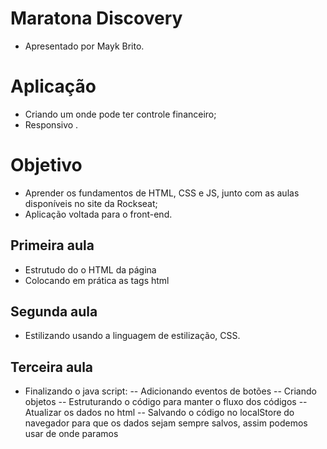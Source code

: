 # Maratona  Discovery 

- Apresentado por Mayk Brito.

# Aplicação 

- Criando um onde pode ter controle financeiro;
- Responsivo  .  

# Objetivo

- Aprender os fundamentos de HTML, CSS e JS, junto com as aulas disponíveis no site da Rockseat;
- Aplicação voltada para o front-end.

## Primeira aula

- Estrutudo do o HTML da página
- Colocando em prática as tags html

## Segunda aula

- Estilizando usando a linguagem de estilização, CSS.

## Terceira aula

- Finalizando o java script:
    -- Adicionando eventos de botões
    -- Criando objetos 
    -- Estruturando o código para manter o fluxo dos códigos
    -- Atualizar os dados no html
    -- Salvando o código no localStore do navegador para que os dados sejam sempre salvos, assim podemos usar de onde paramos